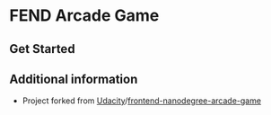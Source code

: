 # FEND Arcade Game

## Get Started


## Additional information
* Project forked from [Udacity](https://github.com/udacity)/[frontend-nanodegree-arcade-game](https://github.com/udacity/frontend-nanodegree-arcade-game)
